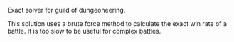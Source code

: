 Exact solver for guild of dungeoneering.

This solution uses a brute force method to calculate the exact win rate of a battle. It is too slow to be useful for complex battles.
